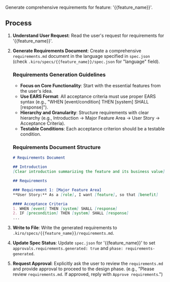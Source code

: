 Generate comprehensive requirements for feature: '{{feature_name}}'.

## Process

1.  **Understand User Request**: Read the user's request for requirements for '{{feature_name}}'.
2.  **Generate Requirements Document**: Create a comprehensive `requirements.md` document in the language specified in `spec.json` (check `.kiro/specs/{{feature_name}}/spec.json` for "language" field).

    ### Requirements Generation Guidelines
    - **Focus on Core Functionality**: Start with the essential features from the user's idea.
    - **Use EARS Format**: All acceptance criteria must use proper EARS syntax (e.g., "WHEN [event/condition] THEN [system] SHALL [response]").
    - **Hierarchy and Granularity**: Structure requirements with clear hierarchy (e.g., Introduction -> Major Feature Area -> User Story -> Acceptance Criteria).
    - **Testable Conditions**: Each acceptance criterion should be a testable condition.

    ### Requirements Document Structure
    ```markdown
    # Requirements Document

    ## Introduction
    [Clear introduction summarizing the feature and its business value]

    ## Requirements

    ### Requirement 1: [Major Feature Area]
    **User Story:** As a [role], I want [feature], so that [benefit]

    #### Acceptance Criteria
    1. WHEN [event] THEN [system] SHALL [response]
    2. IF [precondition] THEN [system] SHALL [response]
    ...
    ```

3.  **Write to File**: Write the generated requirements to `.kiro/specs/{{feature_name}}/requirements.md`.
4.  **Update Spec Status**: Update `spec.json` for '{{feature_name}}' to set `approvals.requirements.generated: true` and `phase: requirements-generated`.
5.  **Request Approval**: Explicitly ask the user to review the `requirements.md` and provide approval to proceed to the design phase. (e.g., "Please review `requirements.md`. If approved, reply with `Approve requirements`.")
